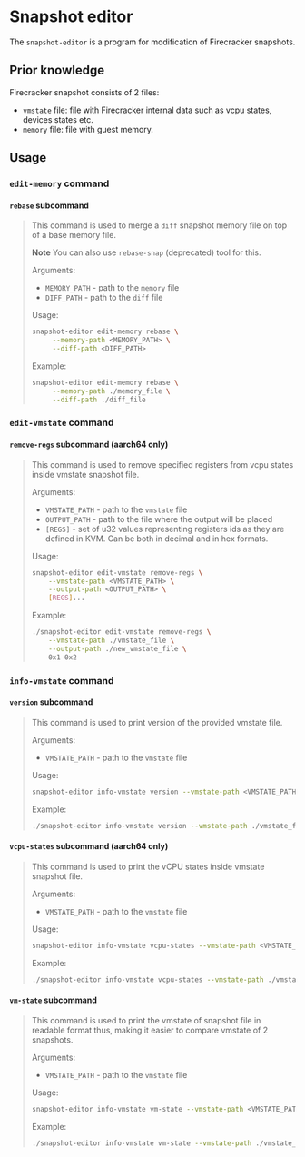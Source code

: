 # Snapshot editor

The `snapshot-editor` is a program for modification of Firecracker snapshots.

## Prior knowledge

Firecracker snapshot consists of 2 files:

- `vmstate` file: file with Firecracker internal data such as vcpu states,
  devices states etc.
- `memory` file: file with guest memory.

## Usage

### `edit-memory` command

#### `rebase` subcommand

> This command is used to merge a `diff` snapshot memory file on
> top of a base memory file.
>
> **Note**
> You can also use `rebase-snap` (deprecated) tool for this.
>
> Arguments:
>
> - `MEMORY_PATH` - path to the `memory` file
> - `DIFF_PATH` - path to the `diff` file
>
> Usage:
>
> ```bash
> snapshot-editor edit-memory rebase \
>      --memory-path <MEMORY_PATH> \
>      --diff-path <DIFF_PATH>
> ```
>
> Example:
>
> ```bash
> snapshot-editor edit-memory rebase \
>      --memory-path ./memory_file \
>      --diff-path ./diff_file
> ```

### `edit-vmstate` command

#### `remove-regs` subcommand (aarch64 only)

> This command is used to remove specified registers from vcpu states inside
> vmstate snapshot file.
>
> Arguments:
>
> - `VMSTATE_PATH` - path to the `vmstate` file
> - `OUTPUT_PATH` - path to the file where the output will be placed
> - `[REGS]` - set of u32 values representing registers ids as they are defined
>   in KVM. Can be both in decimal and in hex formats.
>
> Usage:
>
> ```bash
> snapshot-editor edit-vmstate remove-regs \
>     --vmstate-path <VMSTATE_PATH> \
>     --output-path <OUTPUT_PATH> \
>     [REGS]...
> ```
>
> Example:
>
> ```bash
> ./snapshot-editor edit-vmstate remove-regs \
>     --vmstate-path ./vmstate_file \
>     --output-path ./new_vmstate_file \
>     0x1 0x2
> ```

### `info-vmstate` command

#### `version` subcommand

> This command is used to print version of the provided
> vmstate file.
>
> Arguments:
>
> - `VMSTATE_PATH` - path to the `vmstate` file
>
> Usage:
>
> ```bash
> snapshot-editor info-vmstate version --vmstate-path <VMSTATE_PATH>
> ```
>
> Example:
>
> ```bash
> ./snapshot-editor info-vmstate version --vmstate-path ./vmstate_file
> ```

#### `vcpu-states` subcommand (aarch64 only)

> This command is used to print the vCPU states inside vmstate snapshot file.
>
> Arguments:
>
> - `VMSTATE_PATH` - path to the `vmstate` file
>
> Usage:
>
> ```bash
> snapshot-editor info-vmstate vcpu-states --vmstate-path <VMSTATE_PATH>
> ```
>
> Example:
>
> ```bash
> ./snapshot-editor info-vmstate vcpu-states --vmstate-path ./vmstate_file
> ```

#### `vm-state` subcommand

> This command is used to print the vmstate of snapshot file in
> readable format thus, making it easier to compare vmstate of 2 snapshots.
>
> Arguments:
>
> - `VMSTATE_PATH` - path to the `vmstate` file
>
> Usage:
>
> ```bash
> snapshot-editor info-vmstate vm-state --vmstate-path <VMSTATE_PATH>
> ```
>
> Example:
>
> ```bash
> ./snapshot-editor info-vmstate vm-state --vmstate-path ./vmstate_file
> ```
